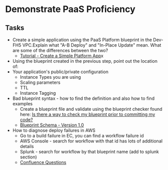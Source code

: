 # Demonstrate PaaS Proficiency

## Tasks

* Create a simple application using the PaaS Platform blueprint in the Dev-FH5 VPC.Explain what "A-B Deploy" and "In-Place Update" mean.  What are some of the differences between the two?
    * [Tutorial - Create a Simple Platform App](https://fhconfluence.churchofjesuschrist.org/display/DPT/Tutorial+-+Create+a+Simple+Platform+App)x
* Using the blueprint created in the previous step, point out the location of:
* Your application's public/private configuration
    * Instance Types you are using
    * Scaling parameters
    * TTL
    * Instance Tagging
* Bad blueprint syntax - how to find the definition and also how to find examples
    * Create a blueprint file and validate using the blueprint checker found here: [Is there a way to check my blueprint prior to committing my code?](https://fhconfluence.churchofjesuschrist.org/questions/65540828/is-there-a-way-to-check-my-blueprint-prior-to-committing-my-code)
    * [Blueprint Schema - Version 1.0](https://fhconfluence.churchofjesuschrist.org/display/DPT/Blueprint+Schema+-+Version+1.0)
* How to diagnose deploy failures in AWS
    * Go to a build failure in EC, you can find a workflow failure id
    * AWS Console - search for workflow with that id has lots of additional details
    * Splunk - search for workflow by that blueprint name (add to splunk section)
    * [Confluence Questions](https://fhconfluence.churchofjesuschrist.org/questions)